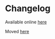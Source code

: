 # Changelog

Available online [here](https://bnf-parser.ajanibilby.com/changelog.md)

Moved [here](./docs/source/changelog.md)